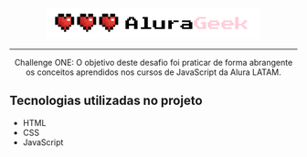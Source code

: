 <p align="center"> <img src=./src/logo/alura.png alt="Logo alurageek"> </p>

<hr>

<p align="center"> Challenge ONE: O objetivo deste desafio foi praticar de forma abrangente os conceitos aprendidos nos cursos de JavaScript da Alura LATAM.</p>

## Tecnologias utilizadas no projeto
* HTML
* CSS
* JavaScript